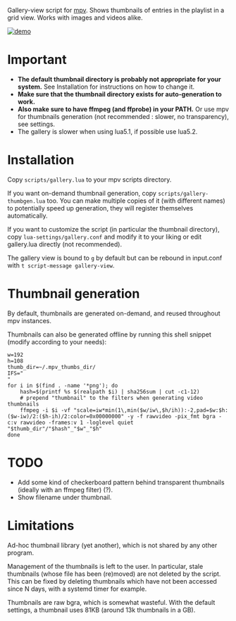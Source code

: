 Gallery-view script for [mpv](https://github.com/mpv-player/mpv). Shows thumbnails of entries in the playlist in a grid view. Works with images and videos alike.

[![demo](https://i.vimeocdn.com/filter/overlay?src0=https%3A%2F%2Fi.vimeocdn.com%2Fvideo%2F674980468_1280x720.jpg&src1=https%3A%2F%2Ff.vimeocdn.com%2Fimages_v6%2Fshare%2Fplay_icon_overlay.png)](https://vimeo.com/249226823)

# Important

* **The default thumbnail directory is probably not appropriate for your system.** See Installation for instructions on how to change it.
* **Make sure that the thumbnail directory exists for auto-generation to work.**
* **Also make sure to have ffmpeg (and ffprobe) in your PATH.** Or use mpv for thumbnails generation (not recommended : slower, no transparency), see settings.
* The gallery is slower when using lua5.1, if possible use lua5.2.

# Installation

Copy `scripts/gallery.lua` to your mpv scripts directory.

If you want on-demand thumbnail generation, copy `scripts/gallery-thumbgen.lua` too. You can make multiple copies of it (with different names) to potentially speed up generation, they will register themselves automatically.

If you want to customize the script (in particular the thumbnail directory), copy `lua-settings/gallery.conf` and modify it to your liking or edit gallery.lua directly (not recommended).

The gallery view is bound to `g` by default but can be rebound in input.conf with `t script-message gallery-view`.

# Thumbnail generation

By default, thumbnails are generated on-demand, and reused throughout mpv instances.

Thumbnails can also be generated offline by running this shell snippet (modify according to your needs):
```
w=192
h=108
thumb_dir=~/.mpv_thumbs_dir/
IFS="
"
for i in $(find . -name '*png'); do
    hash=$(printf %s $(realpath $i) | sha256sum | cut -c1-12)
    # prepend "thumbnail" to the filters when generating video thumbnails
    ffmpeg -i $i -vf "scale=iw*min(1\,min($w/iw\,$h/ih)):-2,pad=$w:$h:($w-iw)/2:($h-ih)/2:color=0x00000000" -y -f rawvideo -pix_fmt bgra -c:v rawvideo -frames:v 1 -loglevel quiet "$thumb_dir"/"$hash"_"$w"_"$h"
done
```

# TODO

* Add some kind of checkerboard pattern behind transparent thumbnails (ideally with an ffmpeg filter) (?).
* Show filename under thumbnail.

# Limitations

Ad-hoc thumbnail library (yet another), which is not shared by any other program.

Management of the thumbnails is left to the user. In particular, stale thumbnails (whose file has been (re)moved) are not deleted by the script. This can be fixed by deleting thumbnails which have not been accessed since N days, with a systemd timer for example.

Thumbnails are raw bgra, which is somewhat wasteful. With the default settings, a thumbnail uses 81KB (around 13k thumbnails in a GB).
